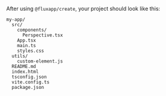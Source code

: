 After using `@fluxapp/create`, your project should look like this:

```
my-app/
  src/
    components/
      Perspective.tsx
    App.tsx
    main.ts
    styles.css
  utils/
    custom-element.js
  README.md
  index.html
  tsconfig.json
  vite.config.ts
  package.json
```
